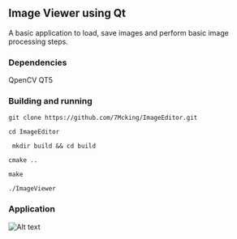 ## Image Viewer using Qt

A basic application to load, save images and perform basic image processing steps.

### Dependencies
QpenCV
QT5

### Building and running
```git clone https://github.com/7Mcking/ImageEditor.git```

```cd ImageEditor```

``` mkdir build && cd build```

```cmake ..```

```make```

```./ImageViewer```

### Application 

![Alt text](https://github.com/7Mcking/ImageEditor/blob/main/Resources/IMageVIewerExample.png)
